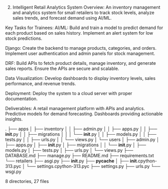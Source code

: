 2. Intelligent Retail Analytics System
Overview: An inventory management and analytics system for small retailers to track stock levels, analyze sales trends, and forecast demand using AI/ML.

Key Tasks for Trainees:
AI/ML:
Build and train a model to predict demand for each product based on sales history.
Implement an alert system for low stock predictions.

Django:
Create the backend to manage products, categories, and orders.
Implement user authentication and admin panels for stock management.

DRF:
Build APIs to fetch product details, manage inventory, and generate sales reports.
Ensure the APIs are secure and scalable.

Data Visualization:
Develop dashboards to display inventory levels, sales performance, and revenue trends.

Deployment:
Deploy the system to a cloud server with proper documentation.

Deliverables:
A retail management platform with APIs and analytics.
Predictive models for demand forecasting.
Dashboards providing actionable insights.


.
├── apps
│   ├── inventory
│   │   ├── admin.py
│   │   ├── apps.py
│   │   ├── __init__.py
│   │   ├── migrations
│   │   │   └── __init__.py
│   │   ├── models.py
│   │   ├── tests.py
│   │   ├── urls.py
│   │   └── views.py
│   └── users
│       ├── admin.py
│       ├── apps.py
│       ├── __init__.py
│       ├── migrations
│       │   └── __init__.py
│       ├── models.py
│       ├── tests.py
│       ├── urls.py
│       └── views.py
├── DATABASE.md
├── manage.py
├── README.md
├── requirements.txt
└── retailers
    ├── asgi.py
    ├── __init__.py
    ├── __pycache__
    │   ├── __init__.cpython-313.pyc
    │   └── settings.cpython-313.pyc
    ├── settings.py
    ├── urls.py
    └── wsgi.py

8 directories, 27 files